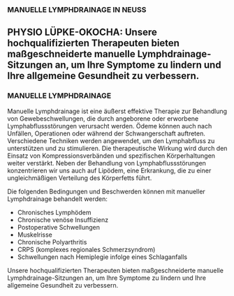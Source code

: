 ### MANUELLE LYMPHDRAINAGE IN NEUSS

PHYSIO LÜPKE-OKOCHA: Unsere hochqualifizierten Therapeuten bieten maßgeschneiderte manuelle Lymphdrainage-Sitzungen an, um Ihre Symptome zu lindern und Ihre allgemeine Gesundheit zu verbessern.
---------------------------------------------------------------------------------------------------------------------------------------------------------------

### MANUELLE LYMPHDRAINAGE

Manuelle Lymphdrainage ist eine äußerst effektive Therapie zur Behandlung von Gewebeschwellungen, die durch angeborene oder erworbene Lymphabflussstörungen verursacht werden. Ödeme können auch nach Unfällen, Operationen oder während der Schwangerschaft auftreten. Verschiedene Techniken werden angewendet, um den Lymphabfluss zu unterstützen und zu stimulieren. Die therapeutische Wirkung wird durch den Einsatz von Kompressionsverbänden und spezifischen Körperhaltungen weiter verstärkt. Neben der Behandlung von Lymphabflussstörungen konzentrieren wir uns auch auf Lipödem, eine Erkrankung, die zu einer ungleichmäßigen Verteilung des Körperfetts führt.

Die folgenden Bedingungen und Beschwerden können mit manueller Lymphdrainage behandelt werden:

* Chronisches Lymphödem
* Chronische venöse Insuffizienz
* Postoperative Schwellungen
* Muskelrisse
* Chronische Polyarthritis
* CRPS (komplexes regionales Schmerzsyndrom)
* Schwellungen nach Hemiplegie infolge eines Schlaganfalls

Unsere hochqualifizierten Therapeuten bieten maßgeschneiderte manuelle Lymphdrainage-Sitzungen an, um Ihre Symptome zu lindern und Ihre allgemeine Gesundheit zu verbessern.